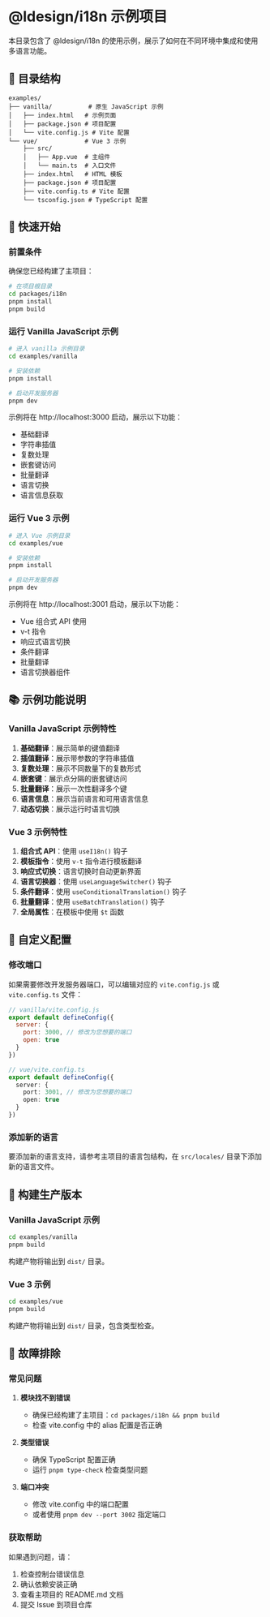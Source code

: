 # @ldesign/i18n 示例项目

本目录包含了 @ldesign/i18n 的使用示例，展示了如何在不同环境中集成和使用多语言功能。

## 📁 目录结构

```
examples/
├── vanilla/          # 原生 JavaScript 示例
│   ├── index.html   # 示例页面
│   ├── package.json # 项目配置
│   └── vite.config.js # Vite 配置
└── vue/             # Vue 3 示例
    ├── src/
    │   ├── App.vue  # 主组件
    │   └── main.ts  # 入口文件
    ├── index.html   # HTML 模板
    ├── package.json # 项目配置
    ├── vite.config.ts # Vite 配置
    └── tsconfig.json # TypeScript 配置
```

## 🚀 快速开始

### 前置条件

确保您已经构建了主项目：

```bash
# 在项目根目录
cd packages/i18n
pnpm install
pnpm build
```

### 运行 Vanilla JavaScript 示例

```bash
# 进入 vanilla 示例目录
cd examples/vanilla

# 安装依赖
pnpm install

# 启动开发服务器
pnpm dev
```

示例将在 http://localhost:3000 启动，展示以下功能：
- 基础翻译
- 字符串插值
- 复数处理
- 嵌套键访问
- 批量翻译
- 语言切换
- 语言信息获取

### 运行 Vue 3 示例

```bash
# 进入 Vue 示例目录
cd examples/vue

# 安装依赖
pnpm install

# 启动开发服务器
pnpm dev
```

示例将在 http://localhost:3001 启动，展示以下功能：
- Vue 组合式 API 使用
- v-t 指令
- 响应式语言切换
- 条件翻译
- 批量翻译
- 语言切换器组件

## 📚 示例功能说明

### Vanilla JavaScript 示例特性

1. **基础翻译**：展示简单的键值翻译
2. **插值翻译**：展示带参数的字符串插值
3. **复数处理**：展示不同数量下的复数形式
4. **嵌套键**：展示点分隔的嵌套键访问
5. **批量翻译**：展示一次性翻译多个键
6. **语言信息**：展示当前语言和可用语言信息
7. **动态切换**：展示运行时语言切换

### Vue 3 示例特性

1. **组合式 API**：使用 `useI18n()` 钩子
2. **模板指令**：使用 `v-t` 指令进行模板翻译
3. **响应式切换**：语言切换时自动更新界面
4. **语言切换器**：使用 `useLanguageSwitcher()` 钩子
5. **条件翻译**：使用 `useConditionalTranslation()` 钩子
6. **批量翻译**：使用 `useBatchTranslation()` 钩子
7. **全局属性**：在模板中使用 `$t` 函数

## 🔧 自定义配置

### 修改端口

如果需要修改开发服务器端口，可以编辑对应的 `vite.config.js` 或 `vite.config.ts` 文件：

```javascript
// vanilla/vite.config.js
export default defineConfig({
  server: {
    port: 3000, // 修改为您想要的端口
    open: true
  }
})
```

```typescript
// vue/vite.config.ts
export default defineConfig({
  server: {
    port: 3001, // 修改为您想要的端口
    open: true
  }
})
```

### 添加新的语言

要添加新的语言支持，请参考主项目的语言包结构，在 `src/locales/` 目录下添加新的语言文件。

## 📝 构建生产版本

### Vanilla JavaScript 示例

```bash
cd examples/vanilla
pnpm build
```

构建产物将输出到 `dist/` 目录。

### Vue 3 示例

```bash
cd examples/vue
pnpm build
```

构建产物将输出到 `dist/` 目录，包含类型检查。

## 🐛 故障排除

### 常见问题

1. **模块找不到错误**
   - 确保已经构建了主项目：`cd packages/i18n && pnpm build`
   - 检查 vite.config 中的 alias 配置是否正确

2. **类型错误**
   - 确保 TypeScript 配置正确
   - 运行 `pnpm type-check` 检查类型问题

3. **端口冲突**
   - 修改 vite.config 中的端口配置
   - 或者使用 `pnpm dev --port 3002` 指定端口

### 获取帮助

如果遇到问题，请：
1. 检查控制台错误信息
2. 确认依赖安装正确
3. 查看主项目的 README.md 文档
4. 提交 Issue 到项目仓库
